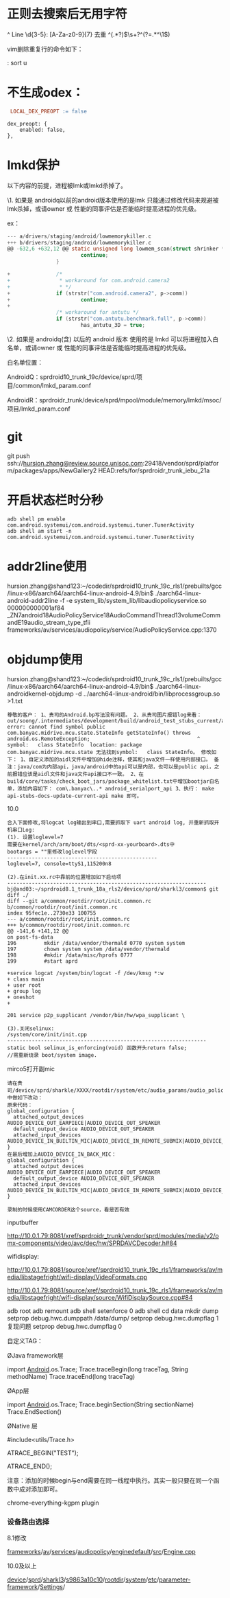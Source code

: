 

# 正则去搜索后无用字符

^     	Line \d{3-5}: [A-Za-z0-9]{7} 
去重
^(.*?)$\s+?^(?=.*^\1$) 

vim删除重复行的命令如下：

: sort u

# 不生成odex：

```makefile
 LOCAL_DEX_PREOPT := false
```



```bp
dex_preopt: {
    enabled: false,
},
```

 

  

# lmkd保护 

以下内容的前提，进程被lmk或lmkd杀掉了。

\1.   如果是 androidq以前的android版本使用的是lmk 只能通过修改代码来规避被lmk杀掉，或请owner 或 性能的同事评估是否能临时提高进程的优先级。

ex：

```c
--- a/drivers/staging/android/lowmemorykiller.c
+++ b/drivers/staging/android/lowmemorykiller.c
@@ -632,6 +632,12 @@ static unsigned long lowmem_scan(struct shrinker *s, struct shrink_control *sc)
                        continue;
                }

+               /*
+                * workaround for com.android.camera2
+                * */
+               if (strstr("com.android.camera2", p->comm))
+                       continue;
+
                /* workaround for antutu */
                if (strstr("com.antutu.benchmark.full", p->comm))
                        has_antutu_3D = true;
```

\2.   如果是 androidq(含) 以后的 android 版本 使用的是 lmkd 可以将进程加入白名单，或请owner 或 性能的同事评估是否能临时提高进程的优先级。 

白名单位置：

AndroidQ：sprdroid10_trunk_19c/device/sprd/项目/common/lmkd_param.conf

AndroidR：sprdroidr_trunk/device/sprd/mpool/module/memory/lmkd/msoc/项目/lmkd_param.conf

# git

git push ssh://hursion.zhang@review.source.unisoc.com:29418/vendor/sprd/platform/packages/apps/NewGallery2 HEAD:refs/for/sprdroidr_trunk_iebu_21a



# 开启状态栏时分秒

```shell
adb shell pm enable com.android.systemui/com.android.systemui.tuner.TunerActivity
adb shell am start -n com.android.systemui/com.android.systemui.tuner.TunerActivity
```

# addr2line使用

hursion.zhang@shand123:~/codedir/sprdroid10_trunk_19c_rls1/prebuilts/gcc/linux-x86/aarch64/aarch64-linux-android-4.9/bin$ ./aarch64-linux-android-addr2line -f -e system_lib/system_lib/libaudiopolicyservice.so 000000000001af84
_ZN7android18AudioPolicyService18AudioCommandThread13volumeCommandE19audio_stream_type_tfii
frameworks/av/services/audiopolicy/service/AudioPolicyService.cpp:1370

# objdump使用

hursion.zhang@shand123:~/codedir/sprdroid10_trunk_19c_rls1/prebuilts/gcc/linux-x86/aarch64/aarch64-linux-android-4.9/bin$ ./aarch64-linux-androidkernel-objdump -d ../aarch64-linux-android/bin/libprocessgroup.so >1.txt

```
尊敬的客户： 1、贵司的Android.bp写法没有问题。 2、从贵司图片报错log来看： out/soong/.intermediates/development/build/android_test_stubs_current/android_common/javac/srcjars/com/banyac/midrive/mcu/IMCUManager.java:23: error: cannot find symbol public com.banyac.midrive.mcu.state.StateInfo getStateInfo() throws android.os.RemoteException;                                   ^  symbol:   class StateInfo  location: package com.banyac.midrive.mcu.state 无法找到symbol:   class StateInfo。 修改如下： 1、自定义添加的aidl文件中增加@hide注释，使其和java文件一样使用内部接口。 备注：java/com为内部api，java/android中的api可以是内部，也可以是public api，之前报错应该是aidl文件和java文件api接口不一致。 2、在build/core/tasks/check_boot_jars/package_whitelist.txt中增加bootjar白名单，添加内容如下： com\.banyac\..* android_serialport_api 3、执行： make api-stubs-docs-update-current-api make 即可。 
```







10.0

```
合入下面修改,将logcat log输出到串口,需要抓取下 uart android log, 并重新抓取开机串口Log:
(1). 设置loglevel=7
需要在kernel/arch/arm/boot/dts/<sprd-xx-yourboard>.dts中
bootargs = ""里修改loglevel字段
-------------------------------------------------
loglevel=7, console=ttyS1,115200n8

(2).在init.xx.rc中靠前的位置增加如下启动项
-----------------------------------------------------------------
bj@and03:~/sprdroid8.1_trunk_18a_rls2/device/sprd/sharkl3/common$ git diff ./
diff --git a/common/rootdir/root/init.common.rc
b/common/rootdir/root/init.common.rc
index 95fec1e..2730e33 100755
--- a/common/rootdir/root/init.common.rc
+++ b/common/rootdir/root/init.common.rc
@@ -141,6 +141,12 @@ 
on post-fs-data
196         mkdir /data/vendor/thermald 0770 system system
197         chown system system /data/vendor/thermald
198         #mkdir /data/misc/hprofs 0777
199         #start aprd

+service logcat /system/bin/logcat -f /dev/kmsg *:w
+ class main
+ user root
+ group log
+ oneshot
+

201 service p2p_supplicant /vendor/bin/hw/wpa_supplicant \

(3).关闭selinux: 
/system/core/init/init.cpp
-----------------------------------------------------------------
static bool selinux_is_enforcing(void) 函数开头return false;
//需重新烧录 boot/system image.
```



mirco5打开副mic

```
请在贵司/device/sprd/sharkle/XXXX/rootdir/system/etc/audio_params/audio_policy.conf中做如下改动：
原来代码：
global_configuration {
  attached_output_devices AUDIO_DEVICE_OUT_EARPIECE|AUDIO_DEVICE_OUT_SPEAKER
  default_output_device AUDIO_DEVICE_OUT_SPEAKER
  attached_input_devices AUDIO_DEVICE_IN_BUILTIN_MIC|AUDIO_DEVICE_IN_REMOTE_SUBMIX|AUDIO_DEVICE_IN_FM_TUNER
}
在最后增加上AUDIO_DEVICE_IN_BACK_MIC：
global_configuration {
  attached_output_devices AUDIO_DEVICE_OUT_EARPIECE|AUDIO_DEVICE_OUT_SPEAKER
  default_output_device AUDIO_DEVICE_OUT_SPEAKER
  attached_input_devices AUDIO_DEVICE_IN_BUILTIN_MIC|AUDIO_DEVICE_IN_REMOTE_SUBMIX|AUDIO_DEVICE_IN_FM_TUNER|AUDIO_DEVICE_IN_BACK_MIC
}

录制的时候使用CAMCORDER这个source，看是否有效
```



inputbuffer

http://10.0.1.79:8081/xref/sprdroidr_trunk/vendor/sprd/modules/media/v2/omx-components/video/avc/dec/hw/SPRDAVCDecoder.h#84





wifidisplay:



http://10.0.1.79:8081/source/xref/sprdroid10_trunk_19c_rls1/frameworks/av/media/libstagefright/wifi-display/VideoFormats.cpp

http://10.0.1.79:8081/source/xref/sprdroid10_trunk_19c_rls1/frameworks/av/media/libstagefright/wifi-display/source/WifiDisplaySource.cpp#84



adb root
 adb remount
 adb shell setenforce 0
 adb shell
 cd data
 mkdir dump
 setprop debug.hwc.dumppath /data/dump/
 setprop debug.hwc.dumpflag 1
 复现问题
 setprop debug.hwc.dumpflag 0





自定义TAG：

ØJava framework层

import [Android](http://codecloud.net/tag/Android).os.Trace; 
 Trace.traceBegin(long traceTag, String methodName)
 Trace.traceEnd(long traceTag) 



ØApp层

import [Android](http://codecloud.net/tag/Android).os.Trace;
 Trace.beginSection(String sectionName)
 Trace.EndSection() 





ØNative 层

\#include<utils/Trace.h>

ATRACE_BEGIN("TEST");

ATRACE_END();



  

注意：添加的时候begin与end需要在同一线程中执行。其实一般只要在同一个函数中成对添加即可。



chrome-everything-kgpm plugin



### 设备路由选择

8.1修改

[frameworks](http://opengrok03.unisoc.com:8082/xref/sprdroid8.1_orca_20a/frameworks/)/[av](http://opengrok03.unisoc.com:8082/xref/sprdroid8.1_orca_20a/frameworks/av/)/[services](http://opengrok03.unisoc.com:8082/xref/sprdroid8.1_orca_20a/frameworks/av/services/)/[audiopolicy](http://opengrok03.unisoc.com:8082/xref/sprdroid8.1_orca_20a/frameworks/av/services/audiopolicy/)/[enginedefault](http://opengrok03.unisoc.com:8082/xref/sprdroid8.1_orca_20a/frameworks/av/services/audiopolicy/enginedefault/)/[src](http://opengrok03.unisoc.com:8082/xref/sprdroid8.1_orca_20a/frameworks/av/services/audiopolicy/enginedefault/src/)/[Engine.cpp](http://opengrok03.unisoc.com:8082/xref/sprdroid8.1_orca_20a/frameworks/av/services/audiopolicy/enginedefault/src/Engine.cpp) 

10.0及以上

[device](https://opengrok01.unisoc.com/xref/sprdroid10_trunk_19c_rls1/device/)/[sprd](https://opengrok01.unisoc.com/xref/sprdroid10_trunk_19c_rls1/device/sprd/)/[sharkl3](https://opengrok01.unisoc.com/xref/sprdroid10_trunk_19c_rls1/device/sprd/sharkl3/)/[s9863a10c10](https://opengrok01.unisoc.com/xref/sprdroid10_trunk_19c_rls1/device/sprd/sharkl3/s9863a10c10/)/[rootdir](https://opengrok01.unisoc.com/xref/sprdroid10_trunk_19c_rls1/device/sprd/sharkl3/s9863a10c10/rootdir/)/[system](https://opengrok01.unisoc.com/xref/sprdroid10_trunk_19c_rls1/device/sprd/sharkl3/s9863a10c10/rootdir/system/)/[etc](https://opengrok01.unisoc.com/xref/sprdroid10_trunk_19c_rls1/device/sprd/sharkl3/s9863a10c10/rootdir/system/etc/)/[parameter-framework](https://opengrok01.unisoc.com/xref/sprdroid10_trunk_19c_rls1/device/sprd/sharkl3/s9863a10c10/rootdir/system/etc/parameter-framework/)/[Settings](https://opengrok01.unisoc.com/xref/sprdroid10_trunk_19c_rls1/device/sprd/sharkl3/s9863a10c10/rootdir/system/etc/parameter-framework/Settings/)/



